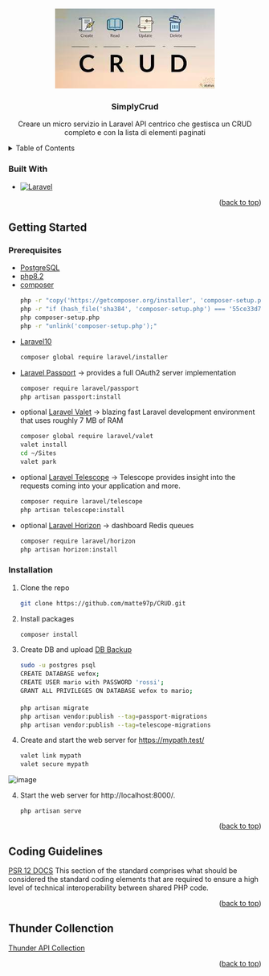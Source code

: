 <a name="readme-top"></a>

<!-- PROJECT LOGO -->
<br />
<div align="center">
  <a href="https://github.com/matte97p/CRUD">
    <img src="storage/app/public/download.jpeg" alt="Logo">
  </a>

  <h3 align="center">SimplyCrud</h3>
  
  Creare un micro servizio in Laravel API centrico che gestisca un CRUD completo e con la lista di elementi paginati
</div>

<!-- TABLE OF CONTENTS -->
<details>
  <summary>Table of Contents</summary>
  <ol>
    <li><a href="#built-with">Built With</a></li>
    <li>
      <a href="#getting-started">Getting Started</a>
      <ul>
        <li><a href="#prerequisites">Prerequisites</a></li>
        <li><a href="#installation">Installation</a></li>
      </ul>
    </li>
    <li><a href="#coding-guidelines">Coding Guidelines</a></li>
    <li><a href="#thunder-collenction">Thunder Collenction</a></li>
  </ol>
</details>

<!-- BUILT WITH -->

### Built With

<!---   [![Angular][angular.io]][angular-docs]-->
-   [![Laravel][laravel.com]][laravel-docs]

<p align="right">(<a href="#readme-top">back to top</a>)</p>

<!-- GETTING STARTED -->

## Getting Started

### Prerequisites

-   [PostgreSQL][postgresql-download]
-   [php8.2][php8.2-download]
-   [composer][composer-download]
    ```sh
    php -r "copy('https://getcomposer.org/installer', 'composer-setup.php');"
    php -r "if (hash_file('sha384', 'composer-setup.php') === '55ce33d7678c5a611085589f1f3ddf8b3c52d662cd01d4ba75c0ee0459970c2200a51f492d557530c71c15d8dba01eae') { echo 'Installer verified'; } else { echo 'Installer corrupt'; unlink('composer-setup.php'); } echo PHP_EOL;"
    php composer-setup.php
    php -r "unlink('composer-setup.php');"
    ```
-   [Laravel10][laravel10-download]
    ```sh
    composer global require laravel/installer
    ```
-   [Laravel Passport][laravel-passport-docs] -> provides a full OAuth2 server implementation
    ```sh
    composer require laravel/passport
    php artisan passport:install
    ```
-   optional [Laravel Valet][laravel-valet-docs] -> blazing fast Laravel development environment that uses roughly 7 MB of RAM
    ```sh
    composer global require laravel/valet
    valet install
    cd ~/Sites
    valet park
    ```
-   optional [Laravel Telescope][laravel-telescope-docs] -> Telescope provides insight into the requests coming into your application and more.
    ```sh
    composer require laravel/telescope
    php artisan telescope:install
    ```
-   optional [Laravel Horizon][laravel-horizon-docs] -> dashboard Redis queues
    ```sh
    composer require laravel/horizon
    php artisan horizon:install
    ```

### Installation

1. Clone the repo
    ```sh
    git clone https://github.com/matte97p/CRUD.git
    ```
2. Install packages
    ```sh
    composer install
    ```
3. Create DB and upload [DB Backup][DB_DUMP]
    ```sh
    sudo -u postgres psql
    CREATE DATABASE wefox;
    CREATE USER mario with PASSWORD 'rossi';
    GRANT ALL PRIVILEGES ON DATABASE wefox to mario;
    
    php artisan migrate
    php artisan vendor:publish --tag=passport-migrations
    php artisan vendor:publish --tag=telescope-migrations
    ```
    
4. Create and start the web server for https://mypath.test/
    ```sh
    valet link mypath
    valet secure mypath
    ```
![image](https://user-images.githubusercontent.com/81815192/230135024-a4b21d89-2ec2-4a77-8308-4c755420c6aa.png)

4. Start the web server for http://localhost:8000/.

    ```
    php artisan serve
    ```

<p align="right">(<a href="#readme-top">back to top</a>)</p>

<!-- Coding Guide Line -->

## Coding Guidelines

[PSR 12 DOCS][psr12-docs]
This section of the standard comprises what should be considered the standard coding elements that are required to ensure a high level of technical interoperability between shared PHP code.

<p align="right">(<a href="#readme-top">back to top</a>)</p>

<!-- Thunder Collenction -->

## Thunder Collenction

[Thunder API Collection][thunder]

<p align="right">(<a href="#readme-top">back to top</a>)</p>

<!-- MARKDOWN LINKS & IMAGES -->

<!-- LANGUAGES -->
[angular-docs]: https://angular.io/
[angular.io]: https://img.shields.io/badge/Angular-DD0031?style=for-the-badge&logo=angular&logoColor=white
[laravel.com]: https://img.shields.io/badge/Laravel-FF2D20?style=for-the-badge&logo=laravel&logoColor=white
[laravel-docs]: https://laravel.com
[psr12-docs]: https://www.php-fig.org/psr/psr-12/

<!-- DOWNLOAD -->
[postgresql-download]: https://www.postgresql.org/download/
[php8.2-download]: https://www.php.net/downloads.php
[composer-download]: https://getcomposer.org/download/
[laravel10-download]: https://laravel.com/docs/10.x/installation

<!-- PACKAGES -->
[laravel-passport-docs]: https://laravel.com/docs/10.x/passport
[laravel-valet-docs]: https://laravel.com/docs/10.x/valet
[laravel-telescope-docs]: https://laravel.com/docs/10.x/telescope
[laravel-horizon-docs]: https://laravel.com/docs/10.x/horizon

<!-- UTILITIES -->
[thunder]: https://github.com/matte97p/WeFox/blob/5f2d1fa0fd21bb78daa8494d91a73b80d8ef4fa2/thunder-collection_WeFox.json
[DB_DUMP]: https://github.com/matte97p/WeFox/blob/5f2d1fa0fd21bb78daa8494d91a73b80d8ef4fa2/dump-wefox-202304032335
